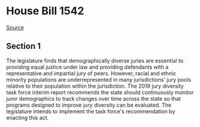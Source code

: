 # House Bill 1542

[Source](http://lawfilesext.leg.wa.gov/biennium/2021-22/Xml/Bills/House%20Bills/1542.xml)
## Section 1
The legislature finds that demographically diverse juries are essential to providing equal justice under law and providing defendants with a representative and impartial jury of peers. However, racial and ethnic minority populations are underrepresented in many jurisdictions' jury pools relative to their population within the jurisdiction. The 2019 jury diversity task force interim report recommends the state should continuously monitor juror demographics to track changes over time across the state so that programs designed to improve jury diversity can be evaluated. The legislature intends to implement the task force's recommendation by enacting this act.
